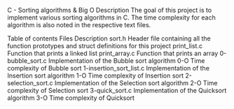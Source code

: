 C - Sorting algorithms & Big O
Description
The goal of this project is to implement various sorting algorithms in C. The time complexity for each algorithm is also noted in the respective text files.

Table of contents
Files	Description
sort.h	Header file containing all the function prototypes and struct definitions for this project
print_list.c	Function that prints a linked list
print_array.c	Function that prints an array
0-bubble_sort.c	Implementation of the Bubble sort algorithm
0-O	Time complexity of Bubble sort
1-insertion_sort_list.c	Implementation of the Insertion sort algorithm
1-O	Time complexity of Insertion sort
2-selection_sort.c	Implementation of the Selection sort algorithm
2-O	Time complexity of Selection sort
3-quick_sort.c	Implementation of the Quicksort algorithm
3-O	Time complexity of Quicksort

